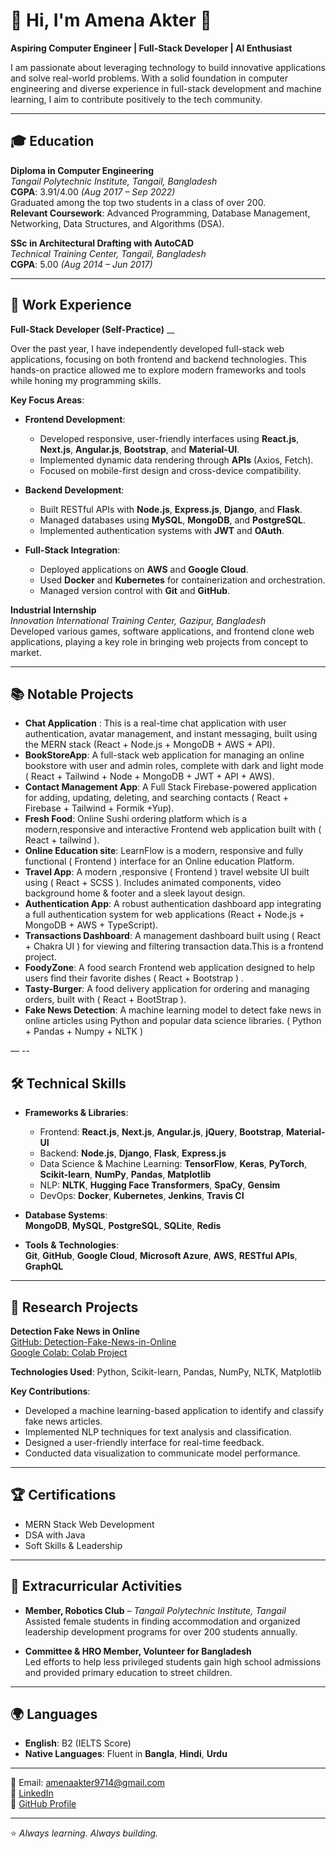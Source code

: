 # 👋 Hi, I'm Amena Akter 🚀  
**Aspiring Computer Engineer | Full-Stack Developer | AI Enthusiast**

I am passionate about leveraging technology to build innovative applications and solve real-world problems. With a solid foundation in computer engineering and diverse experience in full-stack development and machine learning, I aim to contribute positively to the tech community.

---

## 🎓 Education  
**Diploma in Computer Engineering**  
_Tangail Polytechnic Institute, Tangail, Bangladesh_  
**CGPA**: 3.91/4.00 _(Aug 2017 – Sep 2022)_  
Graduated among the top two students in a class of over 200.  
**Relevant Coursework**: Advanced Programming, Database Management, Networking, Data Structures, and Algorithms (DSA).

**SSc in Architectural Drafting with AutoCAD**  
_Technical Training Center, Tangail, Bangladesh_  
**CGPA**: 5.00 _(Aug 2014 – Jun 2017)_

---

## 💼 Work Experience  
**Full-Stack Developer (Self-Practice)** __  

Over the past year, I have independently developed full-stack web applications, focusing on both frontend and backend technologies. This hands-on practice allowed me to explore modern frameworks and tools while honing my programming skills.

**Key Focus Areas**:  
- **Frontend Development**:  
  - Developed responsive, user-friendly interfaces using **React.js**, **Next.js**, **Angular.js**, **Bootstrap**, and **Material-UI**.  
  - Implemented dynamic data rendering through **APIs** (Axios, Fetch).  
  - Focused on mobile-first design and cross-device compatibility.

- **Backend Development**:  
  - Built RESTful APIs with **Node.js**, **Express.js**, **Django**, and **Flask**.  
  - Managed databases using **MySQL**, **MongoDB**, and **PostgreSQL**.  
  - Implemented authentication systems with **JWT** and **OAuth**.

- **Full-Stack Integration**:  
  - Deployed applications on **AWS** and **Google Cloud**.  
  - Used **Docker** and **Kubernetes** for containerization and orchestration.  
  - Managed version control with **Git** and **GitHub**.

**Industrial Internship**  
_Innovation International Training Center, Gazipur, Bangladesh_  
Developed various games, software applications, and frontend clone web applications, playing a key role in bringing web projects from concept to market.


---

## 📚 Notable Projects  

- **Chat Application** : This is a real-time chat application with user authentication, avatar management, and instant messaging, built using the MERN stack (React + Node.js + MongoDB + AWS + API).
- **BookStoreApp**: A full-stack web application for managing an online bookstore with user and admin roles, complete with dark and light mode ( React + Tailwind + Node + MongoDB + JWT + API + AWS). 
- **Contact Management App**: A Full Stack Firebase-powered application for adding, updating, deleting, and searching contacts ( React + Firebase + Tailwind + Formik +Yup). 
- **Fresh Food**: Online Sushi ordering platform which is a modern,responsive and interactive Frontend web application built with ( React + tailwind ).
- **Online Education site**: LearnFlow is a modern, responsive and fully functional ( Frontend )  interface for an Online education Platform.
- **Travel App**: A modern ,responsive ( Frontend ) travel website UI built using ( React + SCSS ). Includes animated components, video background home & footer and a sleek layout design.
- **Authentication App**: A robust authentication dashboard app integrating a full authentication system for web applications (React + Node.js + MongoDB + AWS + TypeScript).  
- **Transactions Dashboard**: A management dashboard built using ( React + Chakra UI ) for viewing and filtering transaction data.This is a frontend project.  
- **FoodyZone**: A food search Frontend web application designed to help users find their favorite dishes ( React + Bootstrap ) .    
- **Tasty-Burger**: A food delivery application for ordering and managing orders, built with ( React + BootStrap ).  
- **Fake News Detection**: A machine learning model to detect fake news in online articles using Python and popular data science libraries.  ( Python + Pandas + Numpy + NLTK ) 


— --





## 🛠️ Technical Skills  
- **Frameworks & Libraries**:  
  - Frontend: **React.js**, **Next.js**, **Angular.js**, **jQuery**, **Bootstrap**, **Material-UI**  
  - Backend: **Node.js**, **Django**, **Flask**, **Express.js**
  - Data Science & Machine Learning: **TensorFlow**, **Keras**, **PyTorch**, **Scikit-learn**, **NumPy**, **Pandas**, **Matplotlib**  
  - NLP: **NLTK**, **Hugging Face Transformers**, **SpaCy**, **Gensim**  
  - DevOps: **Docker**, **Kubernetes**, **Jenkins**, **Travis CI**

- **Database Systems**:  
  **MongoDB**, **MySQL**, **PostgreSQL**, **SQLite**, **Redis**

- **Tools & Technologies**:  
  **Git**, **GitHub**, **Google Cloud**, **Microsoft Azure**, **AWS**, **RESTful APIs**, **GraphQL**

---

## 🌟 Research Projects  
**Detection Fake News in Online**  
[GitHub: Detection-Fake-News-in-Online](https://github.com/AmenaTalukder/Detection-Fake-News-in-Online)  
[Google Colab: Colab Project](https://colab.research.google.com/drive/19kVReHTKgy7xfKUBNybjiqGVZNQLHPhe)  

**Technologies Used**: Python, Scikit-learn, Pandas, NumPy, NLTK, Matplotlib  

**Key Contributions**:  
- Developed a machine learning-based application to identify and classify fake news articles.  
- Implemented NLP techniques for text analysis and classification.  
- Designed a user-friendly interface for real-time feedback.  
- Conducted data visualization to communicate model performance.

---

## 🏆 Certifications

- MERN Stack Web Development  
- DSA with Java  
- Soft Skills & Leadership  


---

## 🌱 Extracurricular Activities  
- **Member, Robotics Club** – _Tangail Polytechnic Institute, Tangail_  
  Assisted female students in finding accommodation and organized leadership development programs for over 200 students annually.

- **Committee & HRO Member, Volunteer for Bangladesh**  
  Led efforts to help less privileged students gain high school admissions and provided primary education to street children.

---

## 🌍 Languages  
- **English**: B2 (IELTS Score)  
- **Native Languages**: Fluent in **Bangla**, **Hindi**, **Urdu**

---

📧 Email: amenaakter9714@gmail.com  
💼 [LinkedIn](https://www.linkedin.com/in/amena-akter-49a22a251)  
🔗 [GitHub Profile](https://github.com/AmenaTalukder)

---

⭐ *Always learning. Always building.*

